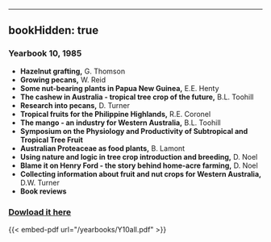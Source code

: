 
---
bookHidden: true 
---
### Yearbook 10, 1985


-   **Hazelnut grafting,** G. Thomson  
-   **Growing pecans,** W. Reid   
-   **Some nut-bearing plants in Papua New Guinea,** E.E. Henty  
-   **The cashew in Australia - tropical tree crop of the future,** B.L.
    Toohill  
-   **Research into pecans  ,** D. Turner
-   **Tropical fruits for the Philippine Highlands,** R.E. Coronel   
-   **The mango - an industry for Western Australia,** B.L. Toohill   
-   **Symposium on the Physiology and Productivity of Subtropical and
    Tropical Tree Fruit  **
-   **Australian Proteaceae as food plants,** B. Lamont  
-   **Using nature and logic in tree crop introduction and
    breeding,** D. Noel   
-   **Blame it on Henry Ford - the story behind home-acre farming,** D.
    Noel   
-   **Collecting information about fruit and nut crops for Western
    Australia,** D.W. Turner   
-   **Book reviews  **
 
### [Dowload it here](/yearbooks/Y10all.pdf)
 
{{< embed-pdf url="/yearbooks/Y10all.pdf" >}}
